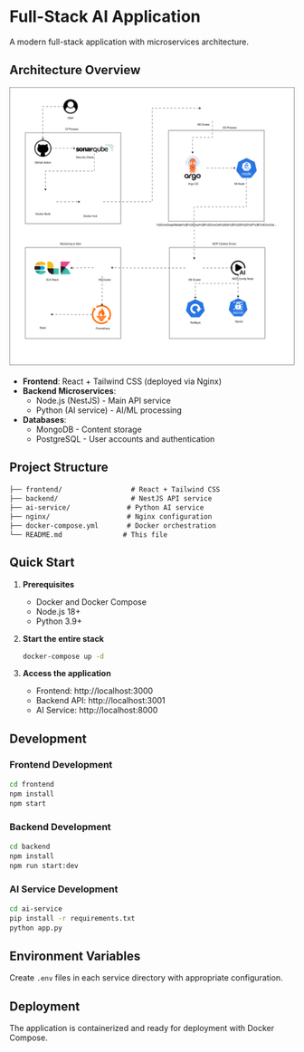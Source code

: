 # Full-Stack AI Application

A modern full-stack application with microservices architecture.

## Architecture Overview

![MCP-XGeneOps Architecture](MCP-XGeneOps.drawio%20(1).svg)

- **Frontend**: React + Tailwind CSS (deployed via Nginx)
- **Backend Microservices**: 
  - Node.js (NestJS) - Main API service
  - Python (AI service) - AI/ML processing
- **Databases**: 
  - MongoDB - Content storage
  - PostgreSQL - User accounts and authentication

## Project Structure

```
├── frontend/                 # React + Tailwind CSS
├── backend/                  # NestJS API service
├── ai-service/              # Python AI service
├── nginx/                   # Nginx configuration
├── docker-compose.yml       # Docker orchestration
└── README.md               # This file
```

## Quick Start

1. **Prerequisites**
   - Docker and Docker Compose
   - Node.js 18+
   - Python 3.9+

2. **Start the entire stack**
   ```bash
   docker-compose up -d
   ```

3. **Access the application**
   - Frontend: http://localhost:3000
   - Backend API: http://localhost:3001
   - AI Service: http://localhost:8000

## Development

### Frontend Development
```bash
cd frontend
npm install
npm start
```

### Backend Development
```bash
cd backend
npm install
npm run start:dev
```

### AI Service Development
```bash
cd ai-service
pip install -r requirements.txt
python app.py
```

## Environment Variables

Create `.env` files in each service directory with appropriate configuration.

## Deployment

The application is containerized and ready for deployment with Docker Compose. 